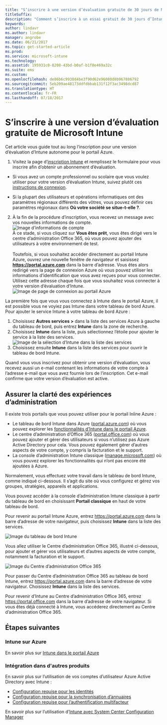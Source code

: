 ```yaml
---
title: "S’inscrire à une version d’évaluation gratuite de 30 jours de Microsoft Intune"
titleSuffix: 
description: "Comment s’inscrire à un essai gratuit de 30 jours d’Intune"
keywords: 
author: lindavr
ms.author: lindavr
manager: angrobe
ms.date: 06/21/2017
ms.topic: get-started-article
ms.prod: 
ms.service: microsoft-intune
ms.technology: 
ms.assetid: 195931c0-8208-43bd-b0af-b1f8e469a32c
ms.suite: ems
ms.custom: 
ms.openlocfilehash: de86b6c9938d4be3f90d62e96080d8b967886792
ms.sourcegitcommit: 5eb209ae48173ddfdbbab131f12f3ac3498dcd87
ms.translationtype: HT
ms.contentlocale: fr-FR
ms.lasthandoff: 07/18/2017
---
```

# <a name="sign-up-for-a-microsoft-intune-free-trial"></a>S’inscrire à une version d’évaluation gratuite de Microsoft Intune


Cet article vous guide tout au long l’inscription pour une version d’évaluation d’Intune autonome pour le portail Azure.

1. Visitez la page d’[inscription Intune](https://portal.office.com/Signup/Signup.aspx?OfferId=40BE278A-DFD1-470a-9EF7-9F2596EA7FF9&dl=INTUNE_A&ali=1#0%20) et remplissez le formulaire pour vous inscrire afin d’obtenir un abonnement d’évaluation.
* Si vous avez un compte professionnel ou scolaire que vous voulez utiliser pour votre version d’évaluation Intune, suivez plutôt ces [instructions de connexion](/intune/account-sign-up).

* Si la plupart des utilisateurs et opérations informatiques ont des paramètres régionaux différents des vôtres, vous pouvez définir ces paramètres régionaux dans **Où votre société se situe-t-elle ?**.

2. À la fin de la procédure d’inscription, vous recevez un message avec vos nouvelles informations de compte. <br/> ![Image d’informations de compte](./media/2-end-of-sign-up-process.png) <br/>À ce stade, si vous cliquez sur **Vous êtes prêt**, vous êtes dirigé vers le centre d’administration Office 365, où vous pouvez ajouter des utilisateurs à votre environnement de test. <br/><br/>Toutefois, si vous souhaitez accéder directement au portail Intune Azure, ouvrez une nouvelle fenêtre de navigateur et saisissez **https://portal.azure.com** dans la barre d’adresse. Vous êtes alors redirigé vers la page de connexion Azure où vous pouvez utiliser les informations d’identification que vous avez reçues pour vous connecter. Utilisez cette adresse chaque fois que vous souhaitez vous connecter à votre version d’évaluation d’Intune. <br/> ![Image de page de connexion au portail Azure](./media/azure-portal-signin.png)

La première fois que vous vous connectez à Intune dans le portail Azure, il est possible vous ne voyiez pas Intune dans votre tableau de bord Azure. Pour ajouter le service Intune à votre tableau de bord Azure :
1. Choisissez **Autres services >** dans la liste des services Azure à gauche du tableau de bord, puis entrez **Intune** dans la zone de recherche.
2. Choisissez **Intune** dans la liste, puis sélectionnez l’étoile pour ajouter le service à la liste des services.<br/> ![Image de la sélection d’Intune dans la liste des services](./media/azure-add-intune1.png)
3. Choisissez ensuite **Intune** dans la liste des services pour ouvrir le tableau de bord Intune.

Quand vous vous inscrivez pour obtenir une version d’évaluation, vous recevez aussi un e-mail contenant les informations de votre compte à l’adresse e-mail que vous avez fournie lors de l’inscription. Cet e-mail confirme que votre version d’évaluation est active.



## <a name="keeping-the-admin-experiences-straight"></a>Assurer la clarté des expériences d’administration


Il existe trois portails que vous pouvez utiliser pour le portail Inline Azure :
- Le tableau de bord Intune dans Azure ([portal.azure.com](https://portal.azure.com)) où vous pouvez explorer les [fonctionnalités d’Intune dans le portail Azure](what-is-intune.md).
- Le centre d’administration d’Office 365 ([portal.office.com](https://portal.office.com)) où vous pouvez ajouter et gérer des utilisateurs si vous n’utilisez pas Azure Active Directory pour cela. Vous pouvez également gérer d’autres aspects de votre compte, y compris la facturation et le support.
- La console d’administration Intune classique ([manage.microsoft.com](https://manage.microsoft.com)) où vous pouvez explorer les fonctionnalités qui n’ont pas encore été ajoutées à Azure.

Normalement, vous effectuez votre travail dans le tableau de bord Intune, comme indiqué ci-dessous. Il s’agit du site où vous configurez et gérez vos groupes, stratégies, appareils et applications.

Vous pouvez accéder à la console d’administration Intune classique à partir du tableau de bord en choisissant **Portail classique** en haut de votre tableau de bord.

Pour revenir au portail Intune Azure, entrez https://portal.azure.com dans la barre d’adresse de votre navigateur, puis choisissez **Intune** dans la liste des services.

 ![Image du tableau de bord Intune](./media/intune-azure-dashboard.png)


Vous allez utiliser le Centre d’administration Office 365, illustré ci-dessous, pour ajouter et gérer vos utilisateurs et d’autres aspects de votre compte, notamment la facturation et le support.

![Image du Centre d’administration Office 365](./media/office-admin-center.png)

Pour passer du Centre d’administration Office 365 au tableau de bord Intune, entrez https://portal.azure.com dans la barre d’adresse de votre navigateur. Choisissez **Intune** dans la liste des services.

Pour revenir d’Intune au Centre d’administration Office 365, entrez https://portal.office.com dans la barre d’adresse de votre navigateur. Si vous êtes déjà connecté à Intune, vous accéderez directement au Centre d’administration Office 365.

## <a name="next-steps"></a>Étapes suivantes

### <a name="intune-on-azure"></a>Intune sur Azure
En savoir plus sur [Intune dans le portail Azure](what-is-intune.md)

### <a name="integration-with-other-products"></a>Intégration dans d'autres produits
En savoir plus sur l’utilisation de vos comptes d’utilisateur Azure Active Directory avec Intune :
- [Configuration requise pour les identités](https://docs.microsoft.com/active-directory/active-directory-hybrid-identity-design-considerations-overview#design-considerations-overview)
- [Configuration requise pour la synchronisation d’annuaires](https://docs.microsoft.com/active-directory/active-directory-hybrid-identity-design-considerations-directory-sync-requirements)
- [Configuration requise pour l’authentification multifacteur](https://docs.microsoft.com/active-directory/active-directory-hybrid-identity-design-considerations-multifactor-auth-requirements)

En savoir plus sur l’utilisation d’[Intune avec System Center Configuration Manager](https://docs.microsoft.com/sccm/mdm/understand/hybrid-mobile-device-management)
